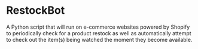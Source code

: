 # RestockBot

A Python script that will run on e-commerce websites powered by Shopify to periodically check for a product restock as well as automatically attempt to check out the item(s) being watched the moment they become available.
